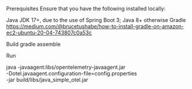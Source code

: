 Prerequisites
Ensure that you have the following installed locally:

Java JDK 17+, due to the use of Spring Boot 3; Java 8+ otherwise
Gradle https://medium.com/@brucetushabe/how-to-install-gradle-on-amazon-ec2-ubuntu-20-04-743807c0a53c


Build 
gradle assemble


Run

java -javaagent:libs/opentelemetry-javaagent.jar \
     -Dotel.javaagent.configuration-file=config.properties \
     -jar build/libs/java_simple_otel.jar

